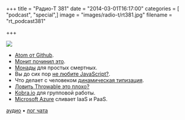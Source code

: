 +++
title = "Радио-Т 381"
date = "2014-03-01T16:17:00"
categories = [ "podcast", "special",]
image = "images/radio-t/rt381.jpg"
filename = "rt_podcast381"

+++

![](https://radio-t.com/images/radio-t/rt381.jpg)

* [Atom от Github](http://code.tutsplus.com/tutorials/check-out-atom-githubs-new-development-editor--net-37030).
* [Монит починил это](http://mmonit.com/monit/dist/CHANGES.txt).
* [Монады](http://www.stephanboyer.com/post/83/monads-for-dummies) для простых смертных.
* Вы до сих пор [не любите JavaScript?](http://habrahabr.ru/post/214087/).
* Что делает с человеком [динамическая типизация](http://tommcfarlin.com/dynamically-typed-languages/).
* [Ловить Throwable это плохо?](http://javarevisited.blogspot.com/2014/02/why-catching-throwable-or-error-is-bad.html)
* [Kobra.io](http://webtoolsdepot.com/kobra-io-for-real-time-collaborative-coding/) для групповой работы.
* [Microsoft Azure](http://www.zdnet.com/microsofts-azure-cloud-team-moves-toward-blurring-the-iaaspaas-lines-7000026708/) сливает IaaS и PaaS.

[аудио](https://cdn.radio-t.com/rt_podcast381.mp3) • [лог чата](http://chat.radio-t.com/logs/radio-t-381.html)
<audio src="https://cdn.radio-t.com/rt_podcast381.mp3" preload="none"></audio>
